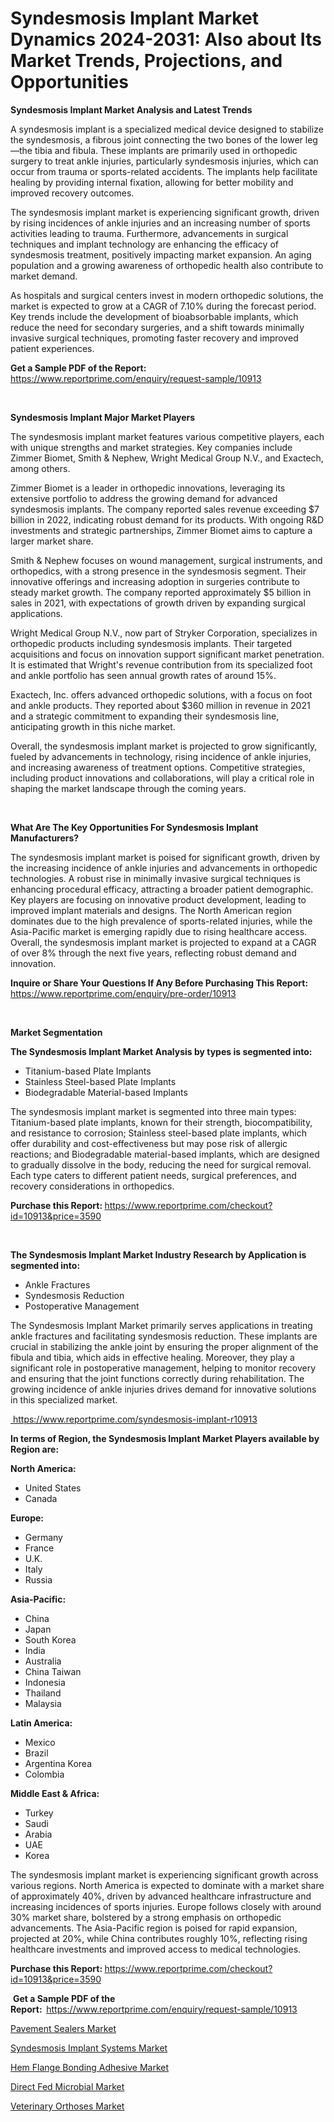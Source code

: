 <p><h1>Syndesmosis Implant Market Dynamics 2024-2031: Also about Its Market Trends, Projections, and Opportunities</h1></p><p><strong>Syndesmosis Implant Market Analysis and Latest Trends</strong></p>
<p><p>A syndesmosis implant is a specialized medical device designed to stabilize the syndesmosis, a fibrous joint connecting the two bones of the lower leg—the tibia and fibula. These implants are primarily used in orthopedic surgery to treat ankle injuries, particularly syndesmosis injuries, which can occur from trauma or sports-related accidents. The implants help facilitate healing by providing internal fixation, allowing for better mobility and improved recovery outcomes.</p><p>The syndesmosis implant market is experiencing significant growth, driven by rising incidences of ankle injuries and an increasing number of sports activities leading to trauma. Furthermore, advancements in surgical techniques and implant technology are enhancing the efficacy of syndesmosis treatment, positively impacting market expansion. An aging population and a growing awareness of orthopedic health also contribute to market demand.</p><p>As hospitals and surgical centers invest in modern orthopedic solutions, the market is expected to grow at a CAGR of 7.10% during the forecast period. Key trends include the development of bioabsorbable implants, which reduce the need for secondary surgeries, and a shift towards minimally invasive surgical techniques, promoting faster recovery and improved patient experiences.</p></p>
<p><strong>Get a Sample PDF of the Report:&nbsp;</strong> <a href="https://www.reportprime.com/enquiry/request-sample/10913">https://www.reportprime.com/enquiry/request-sample/10913</a></p>
<p>&nbsp;</p>
<p><strong>Syndesmosis Implant Major Market Players</strong></p>
<p><p>The syndesmosis implant market features various competitive players, each with unique strengths and market strategies. Key companies include Zimmer Biomet, Smith & Nephew, Wright Medical Group N.V., and Exactech, among others. </p><p>Zimmer Biomet is a leader in orthopedic innovations, leveraging its extensive portfolio to address the growing demand for advanced syndesmosis implants. The company reported sales revenue exceeding $7 billion in 2022, indicating robust demand for its products. With ongoing R&D investments and strategic partnerships, Zimmer Biomet aims to capture a larger market share.</p><p>Smith & Nephew focuses on wound management, surgical instruments, and orthopedics, with a strong presence in the syndesmosis segment. Their innovative offerings and increasing adoption in surgeries contribute to steady market growth. The company reported approximately $5 billion in sales in 2021, with expectations of growth driven by expanding surgical applications.</p><p>Wright Medical Group N.V., now part of Stryker Corporation, specializes in orthopedic products including syndesmosis implants. Their targeted acquisitions and focus on innovation support significant market penetration. It is estimated that Wright's revenue contribution from its specialized foot and ankle portfolio has seen annual growth rates of around 15%.</p><p>Exactech, Inc. offers advanced orthopedic solutions, with a focus on foot and ankle products. They reported about $360 million in revenue in 2021 and a strategic commitment to expanding their syndesmosis line, anticipating growth in this niche market.</p><p>Overall, the syndesmosis implant market is projected to grow significantly, fueled by advancements in technology, rising incidence of ankle injuries, and increasing awareness of treatment options. Competitive strategies, including product innovations and collaborations, will play a critical role in shaping the market landscape through the coming years.</p></p>
<p>&nbsp;</p>
<p><strong>What Are The Key Opportunities For Syndesmosis Implant Manufacturers?</strong></p>
<p><p>The syndesmosis implant market is poised for significant growth, driven by the increasing incidence of ankle injuries and advancements in orthopedic technologies. A robust rise in minimally invasive surgical techniques is enhancing procedural efficacy, attracting a broader patient demographic. Key players are focusing on innovative product development, leading to improved implant materials and designs. The North American region dominates due to the high prevalence of sports-related injuries, while the Asia-Pacific market is emerging rapidly due to rising healthcare access. Overall, the syndesmosis implant market is projected to expand at a CAGR of over 8% through the next five years, reflecting robust demand and innovation.</p></p>
<p><strong>Inquire or Share Your Questions If Any Before Purchasing This Report:</strong> <a href="https://www.reportprime.com/enquiry/pre-order/10913">https://www.reportprime.com/enquiry/pre-order/10913</a></p>
<p>&nbsp;</p>
<p><strong>Market Segmentation</strong></p>
<p><strong>The Syndesmosis Implant Market Analysis by types is segmented into:</strong></p>
<p><ul><li>Titanium-based Plate Implants</li><li>Stainless Steel-based Plate Implants</li><li>Biodegradable Material-based Implants</li></ul></p>
<p><p>The syndesmosis implant market is segmented into three main types: Titanium-based plate implants, known for their strength, biocompatibility, and resistance to corrosion; Stainless steel-based plate implants, which offer durability and cost-effectiveness but may pose risk of allergic reactions; and Biodegradable material-based implants, which are designed to gradually dissolve in the body, reducing the need for surgical removal. Each type caters to different patient needs, surgical preferences, and recovery considerations in orthopedics.</p></p>
<p><strong>Purchase this Report:&nbsp;</strong><a href="https://www.reportprime.com/checkout?id=10913&price=3590">https://www.reportprime.com/checkout?id=10913&price=3590</a></p>
<p>&nbsp;</p>
<p><strong>The Syndesmosis Implant Market Industry Research by Application is segmented into:</strong></p>
<p><ul><li>Ankle Fractures</li><li>Syndesmosis Reduction</li><li>Postoperative Management</li></ul></p>
<p><p>The Syndesmosis Implant Market primarily serves applications in treating ankle fractures and facilitating syndesmosis reduction. These implants are crucial in stabilizing the ankle joint by ensuring the proper alignment of the fibula and tibia, which aids in effective healing. Moreover, they play a significant role in postoperative management, helping to monitor recovery and ensuring that the joint functions correctly during rehabilitation. The growing incidence of ankle injuries drives demand for innovative solutions in this specialized market.</p></p>
<p><a href="https://www.reportprime.com/syndesmosis-implant-r10913">&nbsp;https://www.reportprime.com/syndesmosis-implant-r10913</a></p>
<p><strong>In terms of Region, the Syndesmosis Implant Market Players available by Region are:</strong></p>
<p>
    <p> <strong> North America: </strong>
        <ul>
            <li>United States</li>
            <li>Canada</li>
        </ul>
        </p> 
    <p> <strong> Europe: </strong>
        <ul>
            <li>Germany</li>
            <li>France</li>
            <li>U.K.</li>
            <li>Italy</li>
            <li>Russia</li>
        </ul>
        </p> 
    <p> <strong> Asia-Pacific: </strong>
        <ul>
            <li>China</li>
            <li>Japan</li>
            <li>South Korea</li>
            <li>India</li>
            <li>Australia</li>
            <li>China Taiwan</li>
            <li>Indonesia</li>
            <li>Thailand</li>
            <li>Malaysia</li>
        </ul>
        </p> 
    <p> <strong> Latin America: </strong>
        <ul>
            <li>Mexico</li>
            <li>Brazil</li>
            <li>Argentina Korea</li>
            <li>Colombia</li>
        </ul>
        </p> 
    <p> <strong> Middle East & Africa: </strong>
        <ul>
            <li>Turkey</li>
            <li>Saudi</li>
            <li>Arabia</li>
            <li>UAE</li>
            <li>Korea</li>
        </ul>
    </p>
    </p>
<p><p>The syndesmosis implant market is experiencing significant growth across various regions. North America is expected to dominate with a market share of approximately 40%, driven by advanced healthcare infrastructure and increasing incidences of sports injuries. Europe follows closely with around 30% market share, bolstered by a strong emphasis on orthopedic advancements. The Asia-Pacific region is poised for rapid expansion, projected at 20%, while China contributes roughly 10%, reflecting rising healthcare investments and improved access to medical technologies.</p></p>
<p><strong>Purchase this Report: </strong><a href="https://www.reportprime.com/checkout?id=10913&price=3590">https://www.reportprime.com/checkout?id=10913&price=3590</a></p>
<p>&nbsp;<strong>Get a Sample PDF of the Report:&nbsp;&nbsp;</strong><a href="https://www.reportprime.com/enquiry/request-sample/10913">https://www.reportprime.com/enquiry/request-sample/10913</a></p>
<p><strong></strong></p>
<p><p><a href="https://issuu.com/reportprime-2/docs/pavement-sealers-market-size-2030.p_989d37d49c288a">Pavement Sealers Market</a></p><p><a href="https://github.com/wwwkeltoum/Market-Research-Report-List-4/blob/main/syndesmosis-implant-systems-market.md">Syndesmosis Implant Systems Market</a></p><p><a href="https://medium.com/@luke.bailey5468/what-is-hem-flange-bonding-adhesive-market-475b1e23cc0c">Hem Flange Bonding Adhesive Market</a></p><p><a href="https://www.linkedin.com/pulse/what-influencing-future-direct-fed-microbial-market-insights-v9ndf?trackingId=P99H0td3RSy7ennJ1K2B7w%3D%3D">Direct Fed Microbial Market</a></p><p><a href="https://github.com/ChristianClark406/Market-Research-Report-List-1/blob/main/veterinary-orthoses-market.md">Veterinary Orthoses Market</a></p></p>